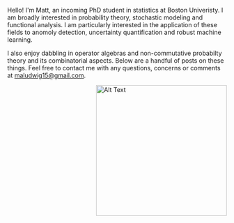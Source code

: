 Hello! I'm Matt, an incoming PhD student in statistics at Boston Univeristy. I am broadly interested in probability theory, stochastic modeling and functional analysis. I am particularly interested in the application of these fields to anomoly detection, uncertainty quantification and robust machine learning. 

I also enjoy dabbling in operator algebras and non-commutative probabilty theory and its combinatorial aspects. Below are a handful of posts on these things. Feel free to contact me with any questions, concerns or comments at maludwig15@gmail.com.


<div style="float: right; margin-left: 20px;">
    <img src="https://github.com/giwdulttam/giwdulttam.github.io/assets/112978414/7047a641-ea51-4614-81f7-b0819d5dcf49" alt="Alt Text" width="300"/>
</div>

